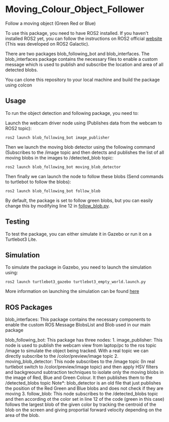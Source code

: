 # Moving_Colour_Object_Follower
Follow a moving object (Green Red or Blue)

To use this package, you need to have ROS2 installed. If you haven't installed ROS2 yet, you can follow the instructions on ROS2 official [website](https://docs.ros.org/en/galactic/Installation.html) (This was developed on ROS2 Galactic).

There are two packages blob_following_bot and blob_interfaces. The blob_interfaces package contains the necessary files to enable a custom message which is used to publish and subscribe the location and area of all detected blobs. 

You can clone this repository to your local machine and build the package using colcon

## Usage

To run the object detection and following package, you need to:

Launch the webcam driver node using (Publishes data from the webcam to ROS2 topic):

```
ros2 launch blob_following_bot image_publisher
```

Then we launch the moving blob detector using the following command (Subscribes to the /image topic and then detects and publishes the list of all moving blobs in the images to /detected_blob topic:
```
ros2 launch blob_following_bot moving_blob_detector
```

Then finally we can launch the node to follow these blobs (Send  commands to turtlebot to follow the blobs):
```
ros2 launch blob_following_bot follow_blob
```

By default, the package is set to follow green blobs, but you can easily change this by modifying line 12 in [follow_blob.py](https://github.com/AmzArch/Moving_Colour_Object_Follower/blob/main/src/blob_following_bot/blob_following_bot/follow_blob.py).


## Testing
To test the package, you can either simulate it in Gazebo or run it on a Turtlebot3 Lite.

## Simulation
To simulate the package in Gazebo, you need to launch the simulation using:
```
ros2 launch turtlebot3_gazebo turtlebot3_empty_world.launch.py
```

More information on launching the simulation can be found [here](https://ubuntu.com/blog/simulate-the-turtlebot3)


## ROS Packages

blob_interfaces: 
  This package contains the necessary components to enable the custom ROS Message BlobsList and Blob used in our main package

blob_following_bot:
  This package has three nodes:
    1. image_publisher: This node is used to publish the webcam view from laptop/pc to the ros topic /image to simulate the object being tracked. With a real topic we can directly subscribe to the /color/preview/image topic
    2. moving_blob_detector: This node subscribes to the /image topic (In real turtlebot switch to /color/preview/image topic) and then apply HSV filters and backgreound subtraction techniques to isolate only the moving blobs in the image of Red, Blue and Green Colour. It then publishes them to the /detected_blobs topic
    Note*: blob_detector is an old file that just publishes the position of the Red Green and Blue blobs and does not check if they are moving
    3. follow_blob: This node subscribes to the /detected_blobs topic and then according ot the color set in line 12 of the code (green in this case) follows the largest blob of the given color by tracking the centroid of the blob on the screen and giving proportial forward velocity depending on the area of the blob.
